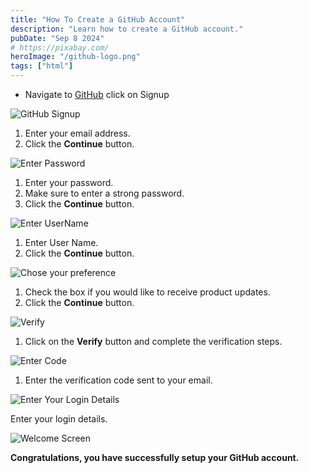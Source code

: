 ```yaml
---
title: "How To Create a GitHub Account"
description: "Learn how to create a GitHub account."
pubDate: "Sep 8 2024"
# https://pixabay.com/
heroImage: "/github-logo.png"
tags: ["html"]
---
```


- Navigate to [GitHub](https://github.com/) click on Signup

![GitHub Signup](/github-signup-screenshot.png)

1. Enter your email address.
2. Click the **Continue** button.

![Enter Password](/github-signup-screenshot-enterpassword.png)

1. Enter your password.
2. Make sure to enter a strong password.
3. Click the **Continue** button.

![Enter UserName](/github-signup-screenshot-username.png)

1. Enter User Name.
2. Click the **Continue** button.

![Chose your preference](/github-signup-screenshot-preference.png)

1. Check the box if you would like to receive product updates.
2. Click the **Continue** button.

![Verify](/github-signup-screenshot-verify.png)

1. Click on the **Verify** button and complete the verification steps.

![Enter Code](/github-signup-screenshot-entercode.png)

1. Enter the verification code sent to your email.

![Enter Your Login Details](/github-signup-screenshot-login.png)

Enter your login details.

![Welcome Screen](/github-signup-screenshot-welcome.png)

**Congratulations, you have successfully setup your GitHub account.**